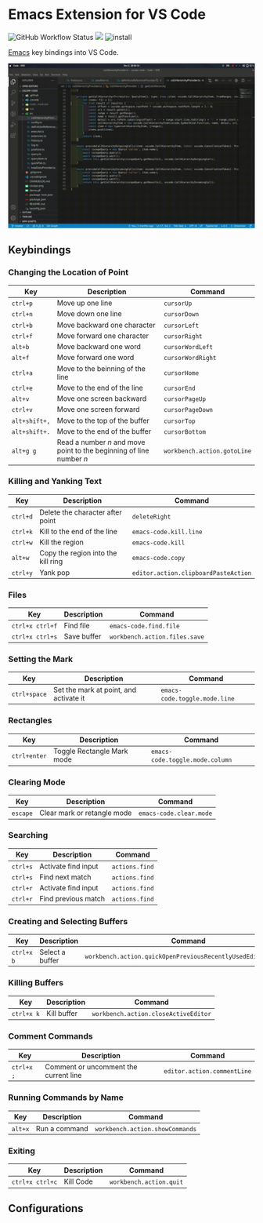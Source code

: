 # Emacs Extension for VS Code
![GitHub Workflow Status](https://img.shields.io/github/workflow/status/SeungukShin/emacs-code/CI)
[![](https://img.shields.io/visual-studio-marketplace/v/SeungukShin.emacs-code)](https://marketplace.visualstudio.com/items?itemName=SeungukShin.emacs-code)
![install](https://img.shields.io/visual-studio-marketplace/i/SeungukShin.emacs-code)

[Emacs](https://www.gnu.org/software/emacs/) key bindings into VS Code.

![demo](https://raw.githubusercontent.com/SeungukShin/emacs-code/master/demo.gif)

## Keybindings
### Changing the Location of Point
| Key           | Description                                                          | Command                     |
|---------------|----------------------------------------------------------------------|-----------------------------|
| `ctrl+p`      | Move up one line                                                     | `cursorUp`                  |
| `ctrl+n`      | Move down one line                                                   | `cursorDown`                |
| `ctrl+b`      | Move backward one character                                          | `cursorLeft`                |
| `ctrl+f`      | Move forward one character                                           | `cursorRight`               |
| `alt+b`       | Move backward one word                                               | `cursorWordLeft`            |
| `alt+f`       | Move forward one word                                                | `cursorWordRight`           |
| `ctrl+a`      | Move to the beinning of the line                                     | `cursorHome`                |
| `ctrl+e`      | Move to the end of the line                                          | `cursorEnd`                 |
| `alt+v`       | Move one screen backward                                             | `cursorPageUp`              |
| `ctrl+v`      | Move one screen forward                                              | `cursorPageDown`            |
| `alt+shift+,` | Move to the top of the buffer                                        | `cursorTop`                 |
| `alt+shift+.` | Move to the end of the buffer                                        | `cursorBottom`              |
| `alt+g g`     | Read a number *n* and move point to the beginning of line number *n* | `workbench.action.gotoLine` |

### Killing and Yanking Text
| Key      | Description                        | Command                              |
|----------|------------------------------------|--------------------------------------|
| `ctrl+d` | Delete the character after point   | `deleteRight`                        |
| `ctrl+k` | Kill to the end of the line        | `emacs-code.kill.line`               |
| `ctrl+w` | Kill the region                    | `emacs-code.kill`                    |
| `alt+w`  | Copy the region into the kill ring | `emacs-code.copy`                    |
| `ctrl+y` | Yank pop                           | `editor.action.clipboardPasteAction` |

### Files
| Key             | Description | Command                       |
|-----------------|-------------|-------------------------------|
| `ctrl+x ctrl+f` | Find file   | `emacs-code.find.file`        |
| `ctrl+x ctrl+s` | Save buffer | `workbench.action.files.save` |

### Setting the Mark
| Key          | Description                            | Command                       |
|--------------|----------------------------------------|-------------------------------|
| `ctrl+space` | Set the mark at point, and activate it | `emacs-code.toggle.mode.line` |

### Rectangles
| Key          | Description                | Command                         |
|--------------|----------------------------|---------------------------------|
| `ctrl+enter` | Toggle Rectangle Mark mode | `emacs-code.toggle.mode.column` |

### Clearing Mode
| Key      | Description                 | Command                 |
|----------|-----------------------------|-------------------------|
| `escape` | Clear mark or retangle mode | `emacs-code.clear.mode` |

### Searching
| Key      | Description         | Command        |
|----------|---------------------|----------------|
| `ctrl+s` | Activate find input | `actions.find` |
| `ctrl+s` | Find next match     | `actions.find` |
| `ctrl+r` | Activate find input | `actions.find` |
| `ctrl+r` | Find previous match | `actions.find` |

### Creating and Selecting Buffers
| Key        | Description     | Command                                                       |
|------------|-----------------|---------------------------------------------------------------|
| `ctrl+x b` | Select a buffer | `workbench.action.quickOpenPreviousRecentlyUsedEditorInGroup` |

### Killing Buffers
| Key        | Description | Command                              |
|------------|-------------|--------------------------------------|
| `ctrl+x k` | Kill buffer | `workbench.action.closeActiveEditor` |

### Comment Commands
| Key        | Description                           | Command                     |
|------------|---------------------------------------|-----------------------------|
| `ctrl+x ;` | Comment or uncomment the current line | `editor.action.commentLine` |

### Running Commands by Name
| Key     | Description   | Command                         |
|---------|---------------|---------------------------------|
| `alt+x` | Run a command | `workbench.action.showCommands` |

### Exiting
| Key             | Description | Command                 |
|-----------------|-------------|-------------------------|
| `ctrl+x ctrl+c` | Kill Code   | `workbench.action.quit` |

## Configurations